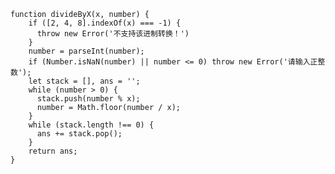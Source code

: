 
    function divideByX(x, number) {
	    if ([2, 4, 8].indexOf(x) === -1) {
	      throw new Error('不支持该进制转换！')
	    }
	    number = parseInt(number);
	    if (Number.isNaN(number) || number <= 0) throw new Error('请输入正整数');
	    let stack = [], ans = '';
	    while (number > 0) {
	      stack.push(number % x);
	      number = Math.floor(number / x);
	    }
	    while (stack.length !== 0) {
	      ans += stack.pop();
	    }
	    return ans;
  	}

